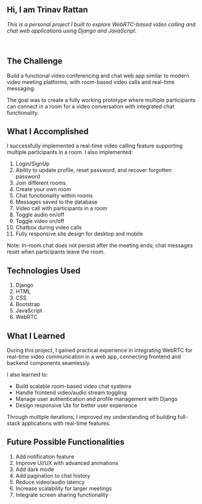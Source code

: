 <h2>Hi, I am Trinav Rattan</h2>
<p><em>This is a personal project I built to explore WebRTC-based video calling and chat web applications using Django and JavaScript.</em></p>

<!-- Optionally, you can add a demo link or video if you plan to deploy it -->
<!-- Demo <a href="#">Link</a><br>
Video Demo <a href="#">Link</a><br> -->

<br>

The Challenge
------------

Build a functional video conferencing and chat web app similar to modern video meeting platforms, with room-based video calls and real-time messaging.

The goal was to create a fully working prototype where multiple participants can connect in a room for a video conversation with integrated chat functionality.

What I Accomplished
-------------------

I successfully implemented a real-time video calling feature supporting multiple participants in a room. I also implemented:

1. Login/SignUp
2. Ability to update profile, reset password, and recover forgotten password
3. Join different rooms
4. Create your own room
5. Chat functionality within rooms
6. Messages saved to the database
7. Video call with participants in a room
8. Toggle audio on/off
9. Toggle video on/off
10. Chatbox during video calls
11. Fully responsive site design for desktop and mobile

Note: In-room chat does not persist after the meeting ends; chat messages reset when participants leave the room.

Technologies Used 
-----------------

1. Django
2. HTML
3. CSS
4. Bootstrap
5. JavaScript
6. WebRTC

What I Learned
--------------

During this project, I gained practical experience in integrating WebRTC for real-time video communication in a web app, connecting frontend and backend components seamlessly.

I also learned to:
- Build scalable room-based video chat systems
- Handle frontend video/audio stream toggling
- Manage user authentication and profile management with Django
- Design responsive UIs for better user experience

Through multiple iterations, I improved my understanding of building full-stack applications with real-time features.

Future Possible Functionalities
-------------------------------

1. Add notification feature
2. Improve UI/UX with advanced animations
3. Add dark mode
4. Add pagination to chat history
5. Reduce video/audio latency
6. Increase scalability for larger meetings
7. Integrate screen sharing functionality

